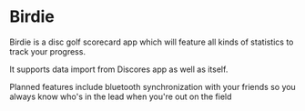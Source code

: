 # Birdie
Birdie is a disc golf scorecard app which will feature all kinds of statistics to track your progress.

It supports data import from Discores app as well as itself.


Planned features include bluetooth synchronization with your friends so you always know who's in the lead when you're out on the field
